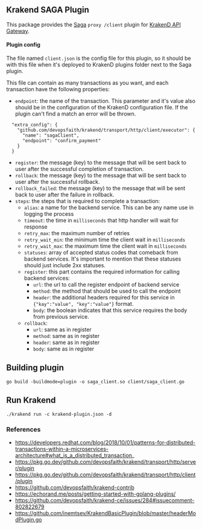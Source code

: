 ## Krakend SAGA Plugin

This package provides the [Saga](https://microservices.io/patterns/data/saga.html) `proxy /client` plugin
for [KrakenD API Gateway](https://krakend.io/).

#### Plugin config

The file named `client.json` is the config file for this plugin, so it should be with this file when it's deployed to
KrakenD plugins folder next to the Saga plugin.

This file can contain as many transactions as you want, and each transaction have the following properties:

- `endpoint`: the name of the transaction. This parameter and it's value also should be in the configuration of the
  KrakenD configuration file. If the plugin can't find a match an error will be thrown.

```
  "extra_config": {
    "github.com/devopsfaith/krakend/transport/http/client/executor": {
      "name": "sagaClient",
      "endpoint": "confirm_payment"
    }
  }
```

- `register`: the message (key) to the message that will be sent back to user after the successful completion of
  transaction.
- `rollback`: the message (key) to the message that will be sent back to user after the successful rollback.
- `rollback_failed`: the message (key) to the message that will be sent back to user after the failure in rollback.
- `steps`: the steps that is required to complete a transaction:
    - `alias`: a name for the backend service. This can be any name use in logging the process
    - `timeout`: the time in `milliseconds` that http handler will wait for response
    -  `retry_max`: the maximum number of retries
    -  `retry_wait_min`: the minimum time the client wait in `milliseconds`
    -  `retry_wait_max`: the maximum time the client wait in `milliseconds`
    - `statuses`: array of accepted status codes that comeback from backend services. It's important to mention that
      these statuses should just include 2xx statuses.
    - `register`: this part contains the required information for calling backend services:
        - `url`: the url to call the register endpoint of backend service
        - `method`: the method that should be used to call the endpoint
        - `header`: the additional headers required for this service in `{"kay":"value", "key":"value"}` format.
        - `body`: the boolean indicates that this service requires the body from previous service.
    - `rollback`:
        - `url`: same as in register
        - `method`: same as in register
        - `header`: same as in register
        - `body`: same as in register

## Building plugin

```
go build -buildmode=plugin -o saga_client.so client/saga_client.go
```

## Run Krakend

```
./krakend run -c krakend-plugin.json -d
```
### References

- https://developers.redhat.com/blog/2018/10/01/patterns-for-distributed-transactions-within-a-microservices-architecture#what_is_a_distributed_transaction_
- https://pkg.go.dev/github.com/devopsfaith/krakend/transport/http/server/plugin
- https://pkg.go.dev/github.com/devopsfaith/krakend/transport/http/client/plugin
- https://github.com/devopsfaith/krakend-contrib
- https://echorand.me/posts/getting-started-with-golang-plugins/
- https://github.com/devopsfaith/krakend-ce/issues/284#issuecomment-802822679
- https://github.com/inemtsev/KrakendBasicPlugin/blob/master/headerModPlugin.go